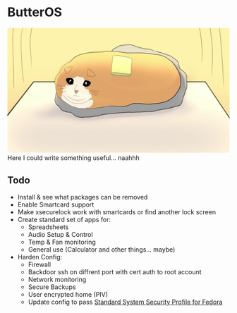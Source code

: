 # ButterOS

![alt text](theme/usr/share/backgrounds/ButterOS.png)
Here I could write something useful... naahhh

## Todo

- Install & see what packages can be removed
- Enable Smartcard support
- Make xsecurelock work with smartcards or find another lock screen
- Create standard set of apps for:
  - Spreadsheets
  - Audio Setup & Control
  - Temp & Fan monitoring
  - General use (Calculator and other things... maybe)
- Harden Config:
  - Firewall
  - Backdoor ssh on diffrent port with cert auth to root account
  - Network monitoring
  - Secure Backups
  - User encrypted home (PIV)
  - Update config to pass [Standard System Security Profile for Fedora][scap]

[scap]: https://static.open-scap.org/ssg-guides/ssg-fedora-guide-standard.html